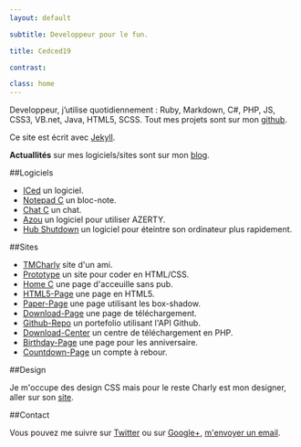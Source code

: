 ```yaml
---
layout: default

subtitle: Developpeur pour le fun.

title: Cedced19

contrast:

class: home
---
```


Developpeur, j’utilise quotidiennement : Ruby, Markdown, C#, PHP, JS, CSS3, VB.net, Java, HTML5, SCSS.
Tout mes projets sont sur mon [github](//github.com/cedced19/).

Ce site est écrit avec [Jekyll](http://jekyllrb.com/).  

**Actuallités** sur mes logiciels/sites sont sur mon [blog](blog). 

##Logiciels

* [ICed](//cedced19.github.io/iced/) un logiciel.
* [Notepad C](//cedced19.github.io/notepad/) un bloc-note.
* [Chat C](//cedced19.github.io/chat/) un chat.
* [Azou](//cedced19.github.io/azou/) un logiciel pour utiliser AZERTY.
* [Hub Shutdown](//cedced19.github.io/hubshutdown/) un logiciel pour éteintre son ordinateur plus rapidement.


##Sites

* [TMCharly](//tmcharly.github.io/) site d'un ami.
* [Prototype](//cedced19.github.io/proto/) un site pour coder en HTML/CSS.
* [Home C](//cedced19.github.io/home/) une page d'acceuille sans pub.
* [HTML5-Page](//cedced19.github.io/demo/html5-page/) une page en HTML5.
* [Paper-Page](//cedced19.github.io/demo/paper-page/) une page utilisant les box-shadow.
* [Download-Page](//cedced19.github.io/demo/download-page/) une page de téléchargement.
* [Github-Repo](//cedced19.github.io/demo/github-repo/) un portefolio utilisant l'API Github.
* [Download-Center](//github.com/cedced19/Download-Center/) un centre de téléchargement en PHP.
* [Birthday-Page](//cedced19.github.io/demo/birthday-page/) une page pour les anniversaire.
* [Countdown-Page](//cedced19.github.io/demo/countdown-page/) un compte à rebour.

##Design

Je m'occupe des design CSS mais pour le reste Charly est mon designer, aller sur son [site](//tmcharly.github.io/).

##Contact

Vous pouvez me suivre sur [Twitter](//twitter.com/cedced19) ou sur [Google+](//plus.google.com/u/0/b/104855167193751168501/104855167193751168501/posts), [m'envoyer un email](mailto:cedced19@gmail.com?subject=Hello.net&body=Hello).

